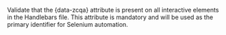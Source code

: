 Validate that the {data-zcqa} attribute is present on all interactive elements in the Handlebars file. This attribute is mandatory and will be used as the primary identifier for Selenium automation.
